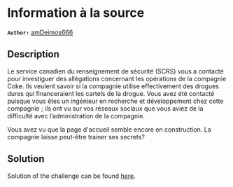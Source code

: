# Information à la source

**`Author:`** [amDeimos666](https://github.com/amDeimos666)

## Description

Le service canadien du renseignement de sécurité (SCRS) vous a contacté pour investiguer des allégations concernant les opérations de la compagnie Coke. Ils veulent savoir si la compagnie utilise effectivement des drogues dures qui financeraient les cartels de la drogue. Vous avez été contacté puisque vous êtes un ingénieur en recherche et développement chez cette compagnie ; ils ont vu sur vos réseaux sociaux que vous aviez de la difficulté avec l’administration de la compagnie.

Vous avez vu que la page d'accueil semble encore en construction. La compagnie laisse peut-être trainer ses secrets?

## Solution

Solution of the challenge can be found [here](solution/README.md).
